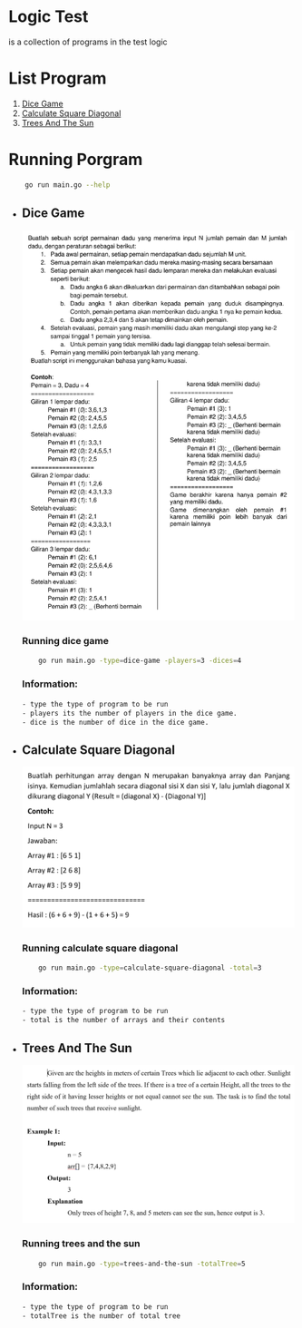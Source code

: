 
# Logic Test

is a collection of programs in the test logic

# List Program
1. [ Dice Game ](#dice-game)
2. [ Calculate Square Diagonal ](#calculate-square-diagonal)
3. [ Trees And The Sun ](#trees-and-the-sun)
   
# Running Porgram

```bash
    go run main.go --help
```
- ## Dice Game
    ![question dice game](./img/dice-game.png)

    ### Running dice game
    ```bash
        go run main.go -type=dice-game -players=3 -dices=4
    ```

     ### Information:
      - type the type of program to be run
      - players its the number of players in the dice game.
      - dice is the number of dice in the dice game.


- ## Calculate Square Diagonal
    ![question square diagonal](./img/calculate-square-diagonal.png)

    ### Running calculate square diagonal
    ```bash
        go run main.go -type=calculate-square-diagonal -total=3 
    ```

     ### Information:
      - type the type of program to be run
      - total is the number of arrays and their contents




- ## Trees And The Sun
    ![question trees and the sun](./img/trees-and-the-sun.png)

    ### Running trees and the sun
    ```bash
        go run main.go -type=trees-and-the-sun -totalTree=5
    ```

     ### Information:
      - type the type of program to be run
      - totalTree is the number of total tree